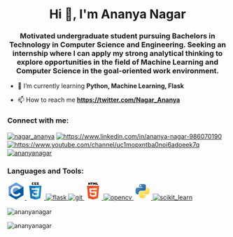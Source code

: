 <h1 align="center">Hi 👋, I'm Ananya Nagar</h1>
<h3 align="center">Motivated undergraduate student pursuing Bachelors in Technology in Computer Science and Engineering. Seeking an internship where I can apply my strong analytical thinking to explore opportunities in the field of Machine Learning and Computer Science in the goal-oriented work environment.</h3>

- 🌱 I’m currently learning **Python, Machine Learning, Flask**

- 📫 How to reach me **https://twitter.com/Nagar_Ananya**

<h3 align="left">Connect with me:</h3>
<p align="left">
<a href="https://twitter.com/nagar_ananya" target="blank"><img align="center" src="https://raw.githubusercontent.com/rahuldkjain/github-profile-readme-generator/master/src/images/icons/Social/twitter.svg" alt="nagar_ananya" height="30" width="40" /></a>
<a href="https://linkedin.com/in/https://www.linkedin.com/in/ananya-nagar-986070190" target="blank"><img align="center" src="https://raw.githubusercontent.com/rahuldkjain/github-profile-readme-generator/master/src/images/icons/Social/linked-in-alt.svg" alt="https://www.linkedin.com/in/ananya-nagar-986070190" height="30" width="40" /></a>
<a href="https://www.youtube.com/c/https://www.youtube.com/channel/uc1mopxntba0noi6adoeek7q" target="blank"><img align="center" src="https://raw.githubusercontent.com/rahuldkjain/github-profile-readme-generator/master/src/images/icons/Social/youtube.svg" alt="https://www.youtube.com/channel/uc1mopxntba0noi6adoeek7q" height="30" width="40" /></a>
<a href="https://www.leetcode.com/ananyanagar" target="blank"><img align="center" src="https://raw.githubusercontent.com/rahuldkjain/github-profile-readme-generator/master/src/images/icons/Social/leet-code.svg" alt="ananyanagar" height="30" width="40" /></a>
</p>

<h3 align="left">Languages and Tools:</h3>
<p align="left"> <a href="https://www.cprogramming.com/" target="_blank"> <img src="https://raw.githubusercontent.com/devicons/devicon/master/icons/c/c-original.svg" alt="c" width="40" height="40"/> </a> <a href="https://www.w3schools.com/css/" target="_blank"> <img src="https://raw.githubusercontent.com/devicons/devicon/master/icons/css3/css3-original-wordmark.svg" alt="css3" width="40" height="40"/> </a> <a href="https://flask.palletsprojects.com/" target="_blank"> <img src="https://www.vectorlogo.zone/logos/pocoo_flask/pocoo_flask-icon.svg" alt="flask" width="40" height="40"/> </a> <a href="https://git-scm.com/" target="_blank"> <img src="https://www.vectorlogo.zone/logos/git-scm/git-scm-icon.svg" alt="git" width="40" height="40"/> </a> <a href="https://www.w3.org/html/" target="_blank"> <img src="https://raw.githubusercontent.com/devicons/devicon/master/icons/html5/html5-original-wordmark.svg" alt="html5" width="40" height="40"/> </a> <a href="https://opencv.org/" target="_blank"> <img src="https://www.vectorlogo.zone/logos/opencv/opencv-icon.svg" alt="opencv" width="40" height="40"/> </a> <a href="https://www.python.org" target="_blank"> <img src="https://raw.githubusercontent.com/devicons/devicon/master/icons/python/python-original.svg" alt="python" width="40" height="40"/> </a> <a href="https://scikit-learn.org/" target="_blank"> <img src="https://upload.wikimedia.org/wikipedia/commons/0/05/Scikit_learn_logo_small.svg" alt="scikit_learn" width="40" height="40"/> </a> </p>

<p><img align="center" src="https://github-readme-stats.vercel.app/api/top-langs?username=ananyanagar&show_icons=true&locale=en&layout=compact" alt="ananyanagar" /></p>

<p><img align="center" src="https://github-readme-streak-stats.herokuapp.com/?user=ananyanagar&" alt="ananyanagar" /></p>
